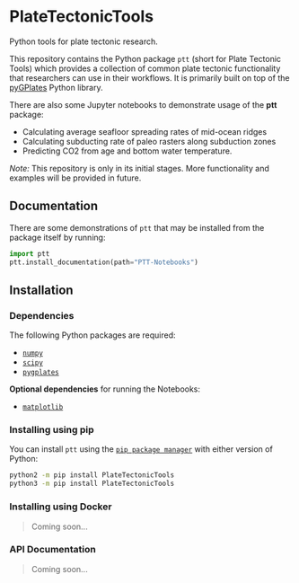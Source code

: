 # PlateTectonicTools

Python tools for plate tectonic research.

This repository contains the Python package `ptt` (short for Plate Tectonic Tools) which provides a collection of common plate tectonic functionality that researchers can use in their workflows. It is primarily built on top of the [pyGPlates](http://gplates.org/docs/pygplates/index.html) Python library.

There are also some Jupyter notebooks to demonstrate usage of the **ptt** package:

* Calculating average seafloor spreading rates of mid-ocean ridges
* Calculating subducting rate of paleo rasters along subduction zones
* Predicting CO2 from age and bottom water temperature.

*Note:* This repository is only in its initial stages. More functionality and examples will be provided in future.


## Documentation

There are some demonstrations of `ptt` that may be installed from the package itself by running:

```python
import ptt
ptt.install_documentation(path="PTT-Notebooks")
```

## Installation

### Dependencies

The following Python packages are required:

- [`numpy`](http://numpy.org)
- [`scipy`](https://scipy.org)
- [`pygplates`](http://gplates.org/docs/pygplates/pygplates_getting_started.html#installation)

__Optional dependencies__ for running the Notebooks:

- [`matplotlib`](https://matplotlib.org/)

### Installing using pip

You can install `ptt` using the
[`pip package manager`](https://pypi.org/project/pip/) with either version of Python:

```bash
python2 -m pip install PlateTectonicTools
python3 -m pip install PlateTectonicTools
```

### Installing using Docker

> Coming soon...


### API Documentation

> Coming soon...
